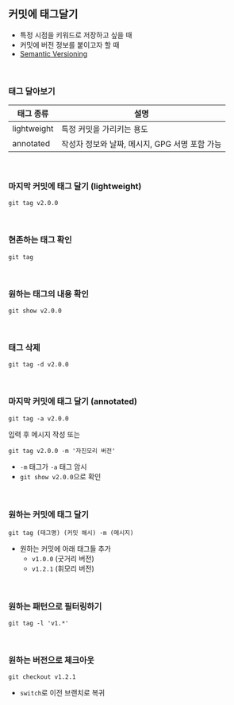 ## 커밋에 태그달기

- 특정 시점을 키워드로 저장하고 싶을 때
- 커밋에 버전 정보를 붙이고자 할 때
- [Semantic Versioning](https://semver.org/lang/ko/)

<br />

### 태그 달아보기

| 태그 종류   | 설명                                           |
| ----------- | ---------------------------------------------- |
| lightweight | 특정 커밋을 가리키는 용도                      |
| annotated   | 작성자 정보와 날짜, 메시지, GPG 서명 포함 가능 |

<br />

### 마지막 커밋에 태그 달기 (lightweight)

```
git tag v2.0.0
```

<br />

### 현존하는 태그 확인

```
git tag
```

<br />

### 원하는 태그의 내용 확인

```
git show v2.0.0
```

<br />

### 태그 삭제

```
git tag -d v2.0.0
```

<br />

### 마지막 커밋에 태그 달기 (annotated)

```
git tag -a v2.0.0
```

입력 후 메시지 작성 또는<br />

```
git tag v2.0.0 -m '자진모리 버전'
```

- `-m` 태그가 `-a` 태그 암시
- `git show v2.0.0`으로 확인

<br />

### 원하는 커밋에 태그 달기

```
git tag (태그명) (커밋 해시) -m (메시지)
```

- 원하는 커밋에 아래 태그들 추가<br />
  - `v1.0.0` (굿거리 버전)
  - `v1.2.1` (휘모리 버전)

<br />

### 원하는 패턴으로 필터링하기<br />

```
git tag -l 'v1.*'
```

<br />

### 원하는 버전으로 체크아웃

```
git checkout v1.2.1
```

- `switch`로 이전 브랜치로 복귀
